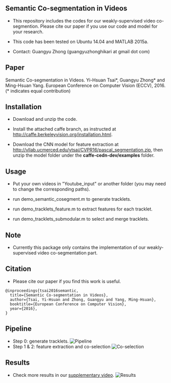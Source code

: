 ## Semantic Co-segmentation in Videos
* This repository includes the codes for our weakly-supervised video co-segmention. Please cite our paper if you use our code and model for your research.

* This code has been tested on Ubuntu 14.04 and MATLAB 2015a.

* Contact: Guangyu Zhong (guangyuzhonghikari at gmail dot com)

## Paper
Semantic Co-segmentation in Videos.
Yi-Hsuan Tsai*, Guangyu Zhong* and Ming-Hsuan Yang.
European Conference on Computer Vision (ECCV), 2016. (* indicates equal contribution)


## Installation
* Download and unzip the code.

* Install the attached caffe branch, as instructed at http://caffe.berkeleyvision.org/installation.html.

* Download the CNN model for feature extraction at http://vllab.ucmerced.edu/ytsai/CVPR16/pascal_segmentation.zip, then unzip the model folder under the **caffe-cedn-dev/examples** folder.

## Usage
* Put your own videos in "Youtube_input" or another folder (you may need to change the corresponding paths).

* run demo_semantic_cosegment.m to generate tracklets.

* run demo_tracklets_feature.m to extract features for each tracklet.

* run demo_tracklets_submodular.m to select and merge tracklets.

## Note
* Currently this package only contains the implementation of our weakly-supervised video co-segmentation part.

## Citation
* Please cite our paper if you find this work is useful.
```
@inproceedings{tsai2016semantic,
  title={Semantic Co-segmentation in Videos},
  author={Tsai, Yi-Hsuan and Zhong, Guangyu and Yang, Ming-Hsuan},
  booktitle={European Conference on Computer Vision},
  year={2016},
}
```
## Pipeline
* Step 0: generate tracklets.
![Pipeline](https://cloud.githubusercontent.com/assets/4355920/19338138/4be0c182-911b-11e6-96b5-d61ec2a6c1cb.png)
* Step 1 & 2: feature extraction and co-selection
![Co-selection](https://cloud.githubusercontent.com/assets/4355920/19338139/4be17794-911b-11e6-94f6-a87e49900b4f.png)

## Results
* Check more results in our [supplementary video](https://youtu.be/yLGsTz6fvWM).
![Results](https://cloud.githubusercontent.com/assets/4355920/19338134/3bf55f12-911b-11e6-8f18-09fe77772404.png)







